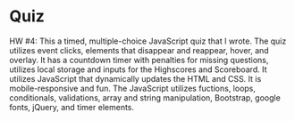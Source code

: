 # Quiz
HW #4:   This a timed, multiple-choice JavaScript quiz that I wrote. The quiz utilizes event clicks, elements that disappear and reappear, hover, and overlay. It has a countdown timer with penalties for missing questions, utilizes local storage and inputs for the Highscores and Scoreboard.  It utilizes JavaScript that dynamically updates the HTML and CSS.  It is mobile-responsive and fun. The JavaScript utilizes fuctions, loops, conditionals, validations, array and string manipulation, Bootstrap, google fonts, jQuery, and timer elements.
